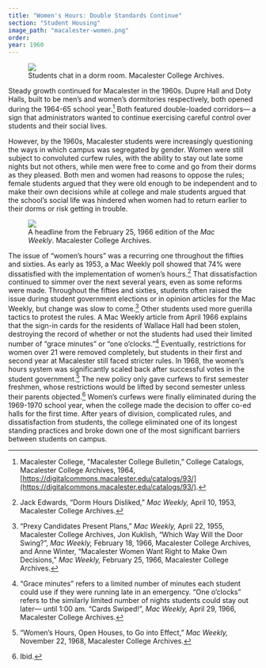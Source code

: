 ```yaml
---
title: "Women's Hours: Double Standards Continue"
section: "Student Housing"
image_path: "macalester-women.png"
order: 
year: 1960
---
```


<figure>
   <img src="/mac-history/images/students-dorm-room.jpg">
   <figcaption>
          Students chat in a dorm room. Macalester College Archives.
   </figcaption>
</figure>

Steady growth continued for Macalester in the 1960s. Dupre Hall and Doty Halls, built to be men’s and women’s dormitories respectively, both opened during the 1964-65 school year.[^1] Both featured double-loaded corridors— a sign that administrators wanted to continue exercising careful control over students and their social lives. 

However, by the 1960s, Macalester students were increasingly questioning the ways in which campus was segregated by gender. Women were still subject to convoluted curfew rules, with the ability to stay out late some nights but not others, while men were free to come and go from their dorms as they pleased. Both men and women had reasons to oppose the rules; female students argued that they were old enough to be independent and to make their own decisions while at college and male students argued that the school’s social life was hindered when women had to return earlier to their dorms or risk getting in trouble. 

<figure>
   <img src="/mac-history/images/macalester-women.png">
   <figcaption>
          A headline from the February 25, 1966 edition of the <i>Mac Weekly</i>. Macalester College Archives.
   </figcaption>
</figure>

The issue of “women’s hours” was a recurring one throughout the fifties and sixties. As early as 1953, a Mac Weekly poll showed that 74% were dissatisfied with the implementation of women’s hours.[^2] That dissatisfaction continued to simmer over the next several years, even as some reforms were made. Throughout the fifties and sixties, students often raised the issue during student government elections or in opinion articles for the Mac Weekly, but change was slow to come.[^3] Other students used more guerilla tactics to protest the rules. A Mac Weekly article from April 1966 explains that the sign-in cards for the residents of Wallace Hall had been stolen, destroying the record of whether or not the students had used their limited number of  “grace minutes” or “one o’clocks.”[^4] Eventually, restrictions for women over 21 were removed completely, but students in their first and second year at Macalester still faced stricter rules. In 1968, the women’s hours system was significantly scaled back after successful votes in the student government.[^5] The new policy only gave curfews to first semester freshmen, whose restrictions would be lifted by second semester unless their parents objected.[^6] Women’s curfews were finally eliminated during the 1969-1970 school year, when the college made the decision to offer co-ed halls for the first time. After years of division, complicated rules, and dissatisfaction from students, the college eliminated one of its longest standing practices and broke down one of the most significant barriers between students on campus.

[^1]:
     Macalester College, "Macalester College Bulletin,” College Catalogs, Macalester College Archives, 1964, [https://digitalcommons.macalester.edu/catalogs/93/](https://digitalcommons.macalester.edu/catalogs/93/).

[^2]:
    Jack Edwards, “Dorm Hours Disliked,” _Mac Weekly,_  April 10, 1953, Macalester College Archives. 

[^3]:
    “Prexy Candidates Present Plans,” _Mac Weekly,_ April 22, 1955, Macalester College Archives, Jon Kuklish, “Which Way Will the Door Swing?”, _Mac Weekly,_ February 18, 1966, Macalester College Archives, and Anne Winter, “Macalester Women Want Right to Make Own Decisions,” _Mac Weekly,_ February 25, 1966, Macalester College Archives.

[^4]:
     “Grace minutes” refers to a  limited number of minutes each student could use if they were running late in an emergency. “One o’clocks” refers to the similarly limited number of nights students could stay out later— until 1:00 am. “Cards Swiped!”, _Mac Weekly,_ April 29, 1966, Macalester College Archives. 

[^5]:
     “Women’s Hours, Open Houses, to Go into Effect,” _Mac Weekly,_ November 22, 1968, Macalester College Archives.

[^6]:
    Ibid.
